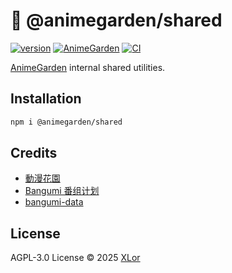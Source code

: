 # 🌸 @animegarden/shared

[![version](https://img.shields.io/npm/v/@animegarden/shared?label=@animegarden/shared)](https://www.npmjs.com/package/@animegarden/shared)
[![AnimeGarden](https://img.shields.io/endpoint?url=https://pages.onekuma.cn/project/animegarden&label=AnimeGarden)](https://animes.garden)
[![CI](https://github.com/yjl9903/AnimeGarden/actions/workflows/ci.yml/badge.svg)](https://github.com/yjl9903/AnimeGarden/actions/workflows/ci.yml)

[AnimeGarden](https://animes.garden/) internal shared utilities.

## Installation

```bash
npm i @animegarden/shared
```

## Credits

+ [動漫花園](https://share.dmhy.org/)
+ [Bangumi 番组计划](https://bgm.tv/)
+ [bangumi-data](https://github.com/bangumi-data/bangumi-data)

## License

AGPL-3.0 License © 2025 [XLor](https://github.com/yjl9903)
